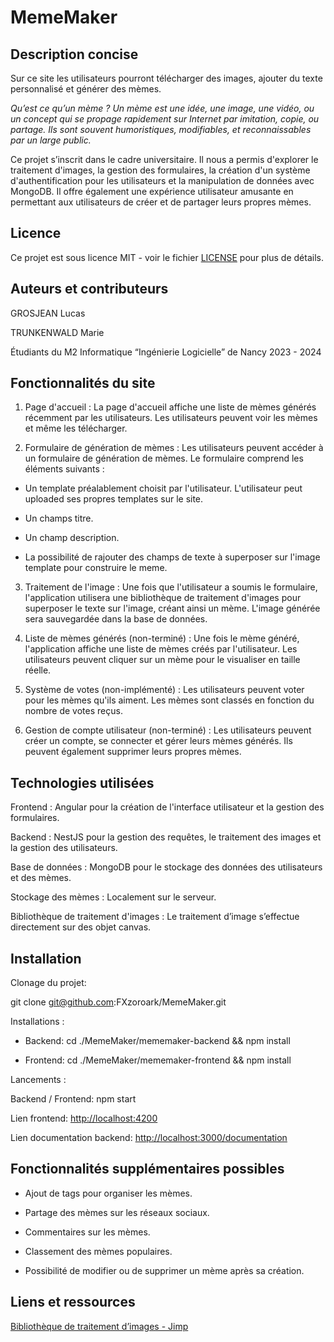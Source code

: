# MemeMaker

## Description concise

Sur ce site les utilisateurs pourront télécharger des images, ajouter du texte personnalisé et générer des mèmes.  

*Qu’est ce qu’un mème ? Un mème est une idée, une image, une vidéo, ou un concept qui se propage rapidement sur Internet par imitation, copie, ou partage. Ils sont souvent humoristiques, modifiables, et reconnaissables par un large public.*
  
Ce projet s’inscrit dans le cadre universitaire. Il nous a permis d'explorer le traitement d'images, la gestion des formulaires, la création d'un système d'authentification pour les utilisateurs et la manipulation de données avec MongoDB. Il offre également une expérience utilisateur amusante en permettant aux utilisateurs de créer et de partager leurs propres mèmes.

## Licence

Ce projet est sous licence MIT - voir le fichier [LICENSE](LICENSE) pour plus de détails.

## Auteurs et contributeurs

GROSJEAN Lucas

TRUNKENWALD Marie

Étudiants du M2 Informatique “Ingénierie Logicielle” de Nancy 2023 - 2024


## Fonctionnalités du site

1. Page d'accueil : La page d'accueil affiche une liste de mèmes générés récemment par les utilisateurs. Les utilisateurs peuvent voir les mèmes et même les télécharger.

2. Formulaire de génération de mèmes : Les utilisateurs peuvent accéder à un formulaire de génération de mèmes. Le formulaire comprend les éléments suivants :

- Un template préalablement choisit par l'utilisateur. L'utilisateur peut uploaded ses propres templates sur le site.

- Un champs titre.

- Un champ description.

- La possibilité de rajouter des champs de texte à superposer sur l'image template pour construire le meme.

  

3. Traitement de l'image : Une fois que l'utilisateur a soumis le formulaire, l'application utilisera une bibliothèque de traitement d'images pour superposer le texte sur l'image, créant ainsi un mème. L'image générée sera sauvegardée dans la base de données.

  

4. Liste de mèmes générés (non-terminé) : Une fois le mème généré, l'application affiche une liste de mèmes créés par l'utilisateur. Les utilisateurs peuvent cliquer sur un mème pour le visualiser en taille réelle.

  

5. Système de votes (non-implémenté)  : Les utilisateurs peuvent voter pour les mèmes qu'ils aiment. Les mèmes sont classés en fonction du nombre de votes reçus.

  

6. Gestion de compte utilisateur (non-terminé) : Les utilisateurs peuvent créer un compte, se connecter et gérer leurs mèmes générés. Ils peuvent également supprimer leurs propres mèmes.
    

## Technologies utilisées

Frontend : Angular pour la création de l'interface utilisateur et la gestion des formulaires.  
  

Backend : NestJS pour la gestion des requêtes, le traitement des images et la gestion des utilisateurs.

  

Base de données : MongoDB pour le stockage des données des utilisateurs et des mèmes.

  

Stockage des mèmes : Localement sur le serveur.

  

Bibliothèque de traitement d'images : Le traitement d’image s’effectue directement sur des objet canvas.
    

## Installation

Clonage du projet:

git clone [git@github.com](mailto:git@github.com):FXzoroark/MemeMaker.git

  

Installations :

-   Backend: cd ./MemeMaker/mememaker-backend && npm install
    
-   Frontend: cd ./MemeMaker/mememaker-frontend && npm install
    

  

Lancements :

Backend / Frontend: npm start

  

Lien frontend: [http://localhost:4200](http://localhost:4200)

Lien documentation backend: [http://localhost:3000/documentation](http://localhost:3000/documentation)

## Fonctionnalités supplémentaires possibles

- Ajout de tags pour organiser les mèmes.

- Partage des mèmes sur les réseaux sociaux.

- Commentaires sur les mèmes.

- Classement des mèmes populaires.

- Possibilité de modifier ou de supprimer un mème après sa création.
    

## Liens et ressources

[Bibliothèque de traitement d’images - Jimp](https://www.npmjs.com/package/jimp?activeTab=readme)